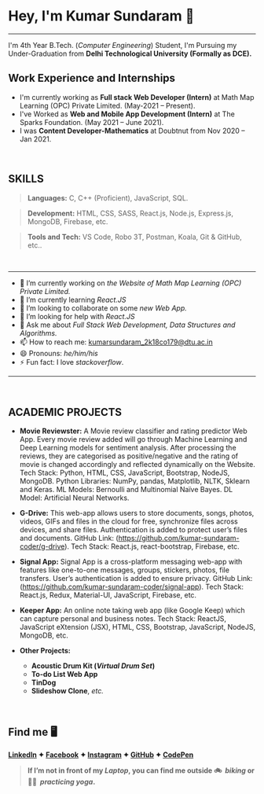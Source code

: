 # Hey, I'm Kumar Sundaram 👋
<hr>

 I'm 4th Year B.Tech. (_Computer Engineering_) Student, I'm Pursuing my Under-Graduation from **Delhi Technological University (Formally as DCE).**
<br>
## Work Experience and Internships

* I'm currently working as **Full stack Web Developer (Intern)** at Math Map Learning (OPC) Private Limited. (May-2021 – Present).
* I've Worked as **Web and Mobile App Development (Intern)** at The Sparks Foundation. (May 2021 – June 2021).
* I was **Content Developer-Mathematics** at Doubtnut from Nov 2020 – Jan 2021.

<br>

## SKILLS

> __Languages:__ C, C++ (Proficient), JavaScript, SQL.

> __Development:__ HTML, CSS, SASS, React.js, Node.js, Express.js, MongoDB, Firebase, etc.

> __Tools and Tech:__  VS Code, Robo 3T, Postman, Koala, Git & GitHub, etc..

<br>

<hr>

- 🔭 I’m currently working on _the Website of Math Map Learning (OPC) Private Limited._
- 🌱 I’m currently learning _React.JS_
- 👯 I’m looking to collaborate on some _new Web App._
- 🤔 I’m looking for help with _React.JS_
- 💬 Ask me about _Full Stack Web Development, Data Structures and Algorithms._
- 📫 How to reach me: kumarsundaram_2k18co179@dtu.ac.in
- 😄 Pronouns: _he/him/his_
- ⚡ Fun fact: I love _stackoverflow_.

<hr>

<br>

## ACADEMIC PROJECTS

* **Movie Reviewster:** A Movie review classifier and rating predictor Web App. Every movie review added will go through
Machine Learning and Deep Learning models for sentiment analysis. After processing the reviews, they are categorised as
positive/negative and the rating of movie is changed accordingly and reflected dynamically on the Website.
Tech Stack: Python, HTML, CSS, JavaScript, Bootstrap, NodeJS, MongoDB. Python Libraries: NumPy, pandas, Matplotlib,
NLTK, Sklearn and Keras. ML Models: Bernoulli and Multinomial Naïve Bayes. DL Model: Artificial Neural Networks.

* **G-Drive:** This web-app allows users to store documents, songs, photos, videos, GIFs and files in the cloud for free,
synchronize files across devices, and share files. Authentication is added to protect user’s files and documents. GitHub
Link: (https://github.com/kumar-sundaram-coder/g-drive). Tech Stack: React.js, react-bootstrap, Firebase, etc.

* **Signal App:** Signal App is a cross-platform messaging web-app with features like one-to-one messages, groups, stickers,
photos, file transfers. User’s authentication is added to ensure privacy. GitHub Link: (https://github.com/kumar-sundaram-coder/signal-app). Tech Stack: React.js, Redux, Material-UI, JavaScript, Firebase, etc.

* **Keeper App:** An online note taking web app (like Google Keep) which can capture personal and business notes.
Tech Stack: ReactJS, JavaScript eXtension (JSX), HTML, CSS, Bootstrap, JavaScript, NodeJS, MongoDB, etc.

* **Other Projects:** 
	* **Acoustic Drum Kit (_Virtual Drum Set_)**
	* **To-do List Web App** 
	* **TinDog**
	* **Slideshow Clone**, _etc._

<br>

## Find me 🖥

**[LinkedIn]( https://www.linkedin.com/in/kumar-sundaram-224765195) ✦ 
[Facebook]( https://www.facebook.com/sandy.roshan.35/) ✦ 
[Instagram]( https://www.instagram.com/kumar_sundaram.21/) ✦ 
[GitHub]( https://github.com/kumar-sundaram-coder) ✦
[CodePen]( https://codepen.io/kumar-sundaram-coder)**
<br>

> **If I’m not in front of my _Laptop_, you can find me outside 🚲&nbsp; _biking_ or 🧘‍♂️&nbsp; _practicing yoga_.**
